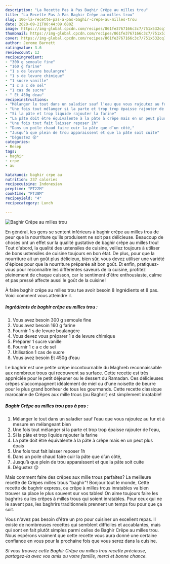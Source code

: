 ```yaml
---
description: "La Recette Pas à Pas Baghir Crêpe au milles trou"
title: "La Recette Pas à Pas Baghir Crêpe au milles trou"
slug: 106-la-recette-pas-a-pas-baghir-crepe-au-milles-trou
date: 2020-09-21T00:44:09.680Z
image: https://img-global.cpcdn.com/recipes/861fe3767166c3c7/751x532cq70/baghir-crepe-au-milles-trou-photo-principale-de-la-recette.jpg
thumbnail: https://img-global.cpcdn.com/recipes/861fe3767166c3c7/751x532cq70/baghir-crepe-au-milles-trou-photo-principale-de-la-recette.jpg
cover: https://img-global.cpcdn.com/recipes/861fe3767166c3c7/751x532cq70/baghir-crepe-au-milles-trou-photo-principale-de-la-recette.jpg
author: Jerome Barnett
ratingvalue: 3.6
reviewcount: 13
recipeingredient:
- "300 g semoule fine"
- "160 g farine"
- "1 s de levure boulangre"
- "1 s de levure chimique"
- "1 sucre vanille"
- "1 c a c de sel"
- "1 cas de sucre"
- " Et 450g deau"
recipeinstructions:
- "Mélanger le tout dans un saladier sauf l’eau que vous rajoutez au fur et à mesure en mélangeant bien"
- "Une fois tout mélanger si la parte et trop trop épaisse rajouter de l’eau,"
- "Si la pâte et trop liquide rajouter la farine"
- "La pâte doit être équivalente à la pâte à crêpe mais en un peut plus épais"
- "Une fois tout fait laisser reposer 1h"
- "Dans un poile chaud faire cuir la pâte que d’un côté,"
- "Jusqu’à que plein de trou apparaissent et que la pâte soit cuite"
- "Dégustez 😜"
categories:
- Resep
tags:
- baghir
- crpe
- au

katakunci: baghir crpe au 
nutrition: 237 calories
recipecuisine: Indonesian
preptime: "PT22M"
cooktime: "PT38M"
recipeyield: "4"
recipecategory: Lunch

---
```



![Baghir Crêpe au milles trou](https://img-global.cpcdn.com/recipes/861fe3767166c3c7/751x532cq70/baghir-crepe-au-milles-trou-photo-principale-de-la-recette.jpg)

En général, les gens se sentent inférieurs à baghir crêpe au milles trou de peur que la nourriture qu'ils produisent ne soit pas délicieuse. Beaucoup de choses ont un effet sur la qualité gustative de baghir crêpe au milles trou! Tout d'abord, la qualité des ustensiles de cuisine, veillez toujours à utiliser de bons ustensiles de cuisine toujours en bon état. De plus, pour que la nourriture ait un goût plus délicieux, bien sûr, vous devez utiliser une variété d'épices pour que la nourriture préparée ait bon goût. Et enfin, pratiquez-vous pour reconnaître les différentes saveurs de la cuisine, profitez pleinement de chaque cuisson, car le sentiment d'être enthousiaste, calme et pas pressé affecte aussi le goût de la cuisine!

<!--inarticleads1-->

À faire baghir crêpe au milles trou tue avoir besoin 8 Ingrédients et 8 pas. Voici comment vous atteindre il.

##### Ingrédients de baghir crêpe au milles trou :

1. Vous avez besoin 300 g semoule fine
1. Vous avez besoin 160 g farine
1. Fournir 1 s de levure boulangère
1. Vous devez vous préparer 1 s de levure chimique
1. Préparer 1 sucre vanille
1. Fournir 1 c a c de sel
1. Utilisation 1 cas de sucre
1. Vous avez besoin  Et 450g d’eau


Le baghrir est une petite crêpe incontournable du Maghreb reconnaissable aux nombreux trous qui recouvrent sa surface. Cette recette est très appréciée pour le petit déjeuner ou le dessert du Ramadan. Ces délicieuses crêpes s&#39;accompagnent idéalement de miel ou d&#39;une noisette de beurre pour le plus grand bonheur de tous les gourmands. Cette recette classique marocaine de Crêpes aux mille trous (ou Baghrir) est simplement inratable! 

<!--inarticleads2-->

##### Baghir Crêpe au milles trou pas à pas :

1. Mélanger le tout dans un saladier sauf l’eau que vous rajoutez au fur et à mesure en mélangeant bien
1. Une fois tout mélanger si la parte et trop trop épaisse rajouter de l’eau,
1. Si la pâte et trop liquide rajouter la farine
1. La pâte doit être équivalente à la pâte à crêpe mais en un peut plus épais
1. Une fois tout fait laisser reposer 1h
1. Dans un poile chaud faire cuir la pâte que d’un côté,
1. Jusqu’à que plein de trou apparaissent et que la pâte soit cuite
1. Dégustez 😜


Mais comment faire des crêpes aux mille trous parfaites? La meilleure recette de Crêpes milles trous &#34;baghir&#34;! Bonjour tout le monde, Cette recette de baghrir express, ou crêpe à milles trous inratables va bien trouver sa place le plus souvent sur vos tables! On aime toujours faire les baghrirs ou les crêpes à milles trous qui soient inratables. Pour ceux qui ne le savent pas, les baghrirs traditionnels prennent un temps fou pour que ça soit. 

<!--inarticleads1-->

<p>
Vous n'avez pas besoin d'être un pro pour cuisiner un excellent repas. Il existe de nombreuses recettes qui semblent difficiles et accablantes, mais qui sont en fait plutôt simples parmi celles de Baghir Crêpe au milles trou. Nous espérons vraiment que cette recette vous aura donné une certaine confiance en vous pour la prochaine fois que vous serez dans la cuisine.
</p>

<p>
<i>Si vous trouvez cette Baghir Crêpe au milles trou recette précieuse, partagez-la avec vos amis ou votre famille, merci et bonne chance.</i>
</p>
